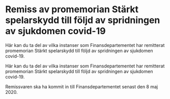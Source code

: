# Remiss av promemorian Stärkt spelarskydd till följd av spridningen av sjukdomen covid-19

Här kan du ta del av vilka instanser som Finansdepartementet har remitterat promemorian Stärkt spelarskydd till följd av spridningen av sjukdomen covid-19.

Här kan du ta del av vilka instanser som Finansdepartementet har remitterat promemorian Stärkt spelarskydd till följd av spridningen av sjukdomen covid-19.

Remissvaren ska ha kommit in till Finansdepartementet senast den 8 maj 2020.

